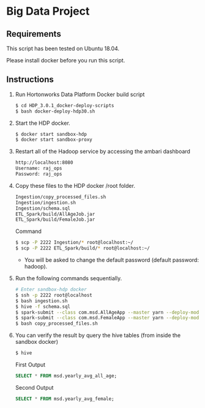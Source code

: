 # Big Data Project

## Requirements
This script has been tested on Ubuntu 18.04.

Please install docker before you run this script. 

## Instructions
1. Run Hortonworks Data Platform Docker build script
   ```bash
   $ cd HDP_3.0.1_docker-deploy-scripts
   $ bash docker-deploy-hdp30.sh
   ```
2. Start the HDP docker.
   ```bash
   $ docker start sandbox-hdp
   $ docker start sandbox-proxy
   ```
3. Restart all of the Hadoop service by accessing the ambari dashboard
   ```bash
   http://localhost:8080
   Username: raj_ops
   Password: raj_ops
   ```
4. Copy these files to the HDP docker /root folder.
   ```bash
   Ingestion/copy_processed_files.sh
   Ingestion/ingestion.sh
   Ingestion/schema.sql
   ETL_Spark/build/AllAgeJob.jar
   ETL_Spark/build/FemaleJob.jar
   ```
   Command
   ```bash
   $ scp -P 2222 Ingestion/* root@localhost:~/
   $ scp -P 2222 ETL_Spark/build/* root@localhost:~/
   ```
   * You will be asked to change the default password (default password: hadoop).
   
5. Run the following commands sequentially.
   ```bash
   # Enter sandbox-hdp docker
   $ ssh -p 2222 root@localhost
   $ bash ingestion.sh
   $ hive -f schema.sql
   $ spark-submit --class com.msd.AllAgeApp --master yarn --deploy-mode client AllAgeJob.jar
   $ spark-submit --class com.msd.FemaleApp --master yarn --deploy-mode client FemaleJob.jar
   $ bash copy_processed_files.sh
   ```
6. You can verify the result by query the hive tables (from inside the sandbox docker)
   ```bash
   $ hive
   ```

   First Output
   ```sql
   SELECT * FROM msd.yearly_avg_all_age;
   ```
   Second Output
   ```sql
   SELECT * FROM msd.yearly_avg_female;
   ```
